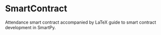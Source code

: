 # SmartContract
Attendance smart contract accompanied by LaTeX guide to smart contract development in SmartPy.
